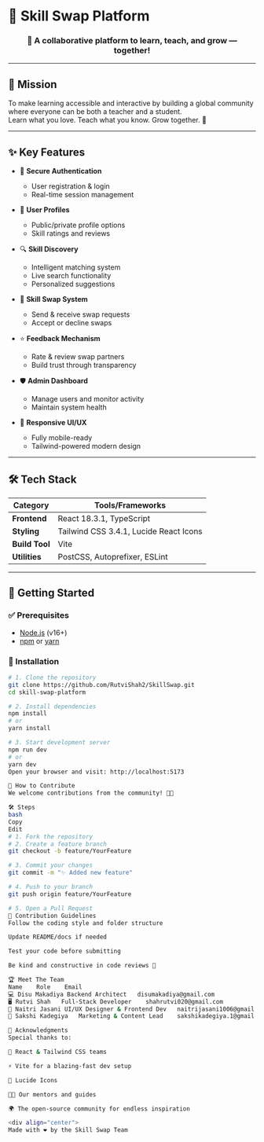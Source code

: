 # 🚀 Skill Swap Platform

<div align="center">

### 🌟 A collaborative platform to learn, teach, and grow — together!

</div>

---

## 🎯 Mission

To make learning accessible and interactive by building a global community where everyone can be both a teacher and a student.  
Learn what you love. Teach what you know. Grow together. 💖

---

## ✨ Key Features

- 🔐 **Secure Authentication**
  - User registration & login
  - Real-time session management

- 👤 **User Profiles**
  - Public/private profile options
  - Skill ratings and reviews

- 🔍 **Skill Discovery**
  - Intelligent matching system
  - Live search functionality
  - Personalized suggestions

- 🤝 **Skill Swap System**
  - Send & receive swap requests
  - Accept or decline swaps

- ⭐ **Feedback Mechanism**
  - Rate & review swap partners
  - Build trust through transparency

- 🛡️ **Admin Dashboard**
  - Manage users and monitor activity
  - Maintain system health

- 📱 **Responsive UI/UX**
  - Fully mobile-ready
  - Tailwind-powered modern design

---

## 🛠️ Tech Stack

| Category        | Tools/Frameworks                         |
|----------------|-------------------------------------------|
| **Frontend**    | React 18.3.1, TypeScript                 |
| **Styling**     | Tailwind CSS 3.4.1, Lucide React Icons  |
| **Build Tool**  | Vite                                     |
| **Utilities**   | PostCSS, Autoprefixer, ESLint            |

---

## 🚀 Getting Started

### ✅ Prerequisites
- [Node.js](https://nodejs.org/) (v16+)
- [npm](https://www.npmjs.com/) or [yarn](https://yarnpkg.com/)

### 🧩 Installation

```bash
# 1. Clone the repository
git clone https://github.com/RutviShah2/SkillSwap.git
cd skill-swap-platform

# 2. Install dependencies
npm install
# or
yarn install

# 3. Start development server
npm run dev
# or
yarn dev
Open your browser and visit: http://localhost:5173

🤝 How to Contribute
We welcome contributions from the community! 💪✨

🛠 Steps
bash
Copy
Edit
# 1. Fork the repository
# 2. Create a feature branch
git checkout -b feature/YourFeature

# 3. Commit your changes
git commit -m "✨ Added new feature"

# 4. Push to your branch
git push origin feature/YourFeature

# 5. Open a Pull Request
🧃 Contribution Guidelines
Follow the coding style and folder structure

Update README/docs if needed

Test your code before submitting

Be kind and constructive in code reviews 🌈

🏆 Meet The Team
Name	Role	Email
💻 Disu Makadiya	Backend Architect	disumakadiya@gmail.com
🖥️ Rutvi Shah	Full-Stack Developer	shahrutvi020@gmail.com
🎨 Naitri Jasani	UI/UX Designer & Frontend Dev	naitrijasani1006@gmail.com
📣 Sakshi Kadegiya	Marketing & Content Lead	sakshikadegiya.1@gmail.com

🙏 Acknowledgments
Special thanks to:

💙 React & Tailwind CSS teams

⚡ Vite for a blazing-fast dev setup

🌟 Lucide Icons

🧑‍🏫 Our mentors and guides

🌍 The open-source community for endless inspiration

<div align="center">
Made with ❤️ by the Skill Swap Team
